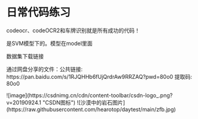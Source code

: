 # 日常代码练习

<p>codeocr、codeOCR2和车牌识别就是所有成功的代码！</p>
<p>是SVM模型下的。模型在model里面</p>
<p>数据集下载链接</p>
<p>通过网盘分享的文件：公共链接: https://pan.baidu.com/s/1RJQHHb6fUjQrdrAw9RRZAQ?pwd=80o0 提取码: 80o0</p>
![image](https://csdnimg.cn/cdn/content-toolbar/csdn-logo_.png?v=20190924.1 "CSDN图标")
![沙漠中的岩石图片](https://raw.githubusercontent.com/hearotop/daytest/main/zfb.jpg)


